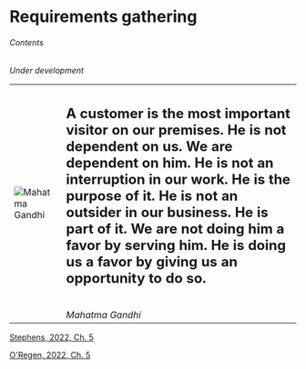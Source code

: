 # Requirements gathering

###### Contents

*Under development*

|                                                                                                                  |                                                                                                                                                                                                                                                                                                                                                                                |
|------------------------------------------------------------------------------------------------------------------|--------------------------------------------------------------------------------------------------------------------------------------------------------------------------------------------------------------------------------------------------------------------------------------------------------------------------------------------------------------------------------|
| ![Mahatma Gandhi](https://upload.wikimedia.org/wikipedia/commons/7/7a/Mahatma-Gandhi%2C_studio%2C_1931.jpg) | <h2>A customer is the most important visitor on our premises. He is not dependent on us. We are dependent on him. He is not an interruption in our work. He is the purpose of it. He is not an outsider in our business. He is part of it. We are not doing him a favor by serving him. He is doing us a favor by giving us an opportunity to do so.</h2><br/>*Mahatma Gandhi* |


[Stephens, 2022, Ch. 5](https://learning.oreilly.com/library/view/beginning-software-engineering/9781119901709/c05.xhtml)

[O'Regen, 2022, Ch. 5](https://link-springer-com.napier.idm.oclc.org/chapter/10.1007/978-3-031-07816-3_5)
